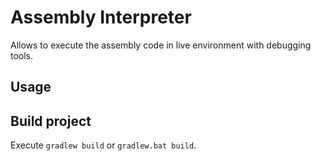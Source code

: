 # Assembly Interpreter

Allows to execute the assembly code in live environment with debugging tools.

## Usage

## Build project

Execute `gradlew build` or `gradlew.bat build`.
